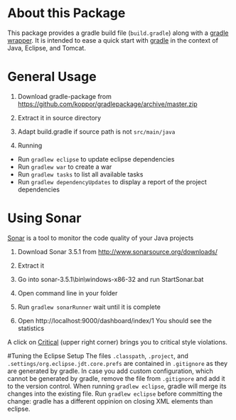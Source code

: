 # About this Package

This package provides a gradle build file (`build.gradle`) along with a
[gradle wrapper](http://www.gradle.org/docs/current/userguide/gradle_wrapper.html).
It is intended to ease a quick start with [gradle](http://www.gradle.org)
in the context of Java, Eclipse, and Tomcat.

# General Usage

1. Download gradle-package from https://github.com/koppor/gradlepackage/archive/master.zip

2. Extract it in source directory

3. Adapt build.gradle if source path is not `src/main/java`

4. Running
 * Run `gradlew eclipse` to update eclipse dependencies
 * Run `gradlew war` to create a war
 * Run `gradlew tasks` to list all available tasks
 * Run `gradlew dependencyUpdates` to display a report of the project dependencies


# Using Sonar

[Sonar](http://www.sonarsource.org/) is a tool to monitor the code quality of your Java projects

1. Download Sonar 3.5.1 from http://www.sonarsource.org/downloads/

2. Extract it

3. Go into sonar-3.5.1\bin\windows-x86-32 and run StartSonar.bat

4. Open command line in your folder

5. Run `gradlew sonarRunner`
wait until it is complete

6. Open http://localhost:9000/dashboard/index/1
You should see the statistics

A click on [Critical](http://localhost:9000/drilldown/violations/1?severity=CRITICAL)
(upper right corner) brings you to critical style violations.


#Tuning the Eclipse Setup
The files `.classpath`, `.project`, and `.settings/org.eclipse.jdt.core.prefs`
are contained in `.gitignore` as they are generated by gradle. In case you
add custom configuration, which cannot be generated by gradle, remove the file from
`.gitignore` and add it to the version control. When running `gradlew eclipse`, gradle
will merge its changes into the existing file. Run `gradlew eclipse` before committing the
change: gradle has a different oppinion on closing XML elements than eclipse.